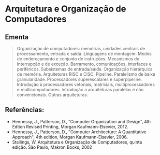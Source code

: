 # Arquitetura e Organização de Computadores

## Ementa

> Organização de computadores: memórias, unidades centrais de processamento, entrada e saída. Linguagens de montagem. Modos de endereçamento e conjunto de instruções. Mecanismos de interrupção e de exceção. Barramento, comunicações, interfaces e periféricos. Subsistemas de entrada/saída. Organização hierárquica de memória. Arquiteturas RISC e CISC. Pipeline. Paralelismo de baixa granularidade. Processadores superescalares e superpipeline. Introdução à processadores vetoriais, matriciais, multiprocessadores e multicomputadores. Introdução a arquiteturas paralelas e não convencionais. Outras arquiteturas.

## Referências:

- Hennessy, J., Patterson, D., “Computer Organization and Design”, 4th Edtion Revised Printing, Morgan Kaufmann-Elsevier, 2012.
- Hennessy, J., Patterson, D., "Computer Architecture: A Quantitative Approach", 4th edition, Morgan Kaufmann-Elsevier, 2006.
- Stallings, W. Arquitetura e Organização de Computadores, quinta edição. São Paulo, Makron Books, 2002